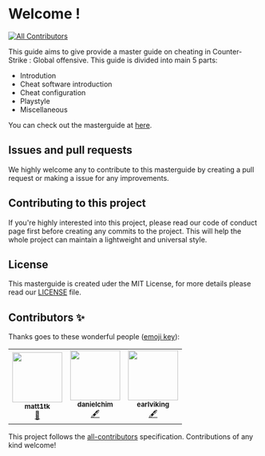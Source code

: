# Welcome !
<!-- ALL-CONTRIBUTORS-BADGE:START - Do not remove or modify this section -->
[![All Contributors](https://img.shields.io/badge/all_contributors-3-orange.svg?style=flat-square)](#contributors-)
<!-- ALL-CONTRIBUTORS-BADGE:END -->

This guide aims to give provide a master guide on cheating in Counter-Strike : Global offensive. This guide is divided into main 5 parts:

* Introdution
* Cheat software introduction
* Cheat configuration
* Playstyle
* Miscellaneous

You can check out the masterguide at [here](https://matt12945.gitbook.io/csgo-subreddit/).

## Issues and pull requests

We highly welcome any to contribute to this masterguide by creating a pull request or making a issue for any improvements.

## Contributing to this project

If you're highly interested into this project, please read our code of conduct page first before creating any commits to the project. This will help the whole project can maintain a lightweight and universal style. 

## License

This masterguide is created uder the MIT License, for more details please read our [LICENSE](https://github.com/csgohacks/master-guide/blob/master/LICENSE) file.


## Contributors ✨

Thanks goes to these wonderful people ([emoji key](https://allcontributors.org/docs/en/emoji-key)):

<!-- ALL-CONTRIBUTORS-LIST:START - Do not remove or modify this section -->
<!-- prettier-ignore-start -->
<!-- markdownlint-disable -->
<table>
  <tr>
    <td align="center"><a href="https://github.com/matt1tk"><img src="https://avatars0.githubusercontent.com/u/54869024?v=4" width="100px;" alt=""/><br /><sub><b>matt1tk</b></sub></a><br /><a href="#projectManagement-matt1tk" title="Project Management">📆</a></td>
    <td align="center"><a href="https://github.com/danielchim"><img src="https://avatars1.githubusercontent.com/u/12156547?v=4" width="100px;" alt=""/><br /><sub><b>danielchim</b></sub></a><br /><a href="#content-danielchim" title="Content">🖋</a></td>
    <td align="center"><a href="https://github.com/earlviking"><img src="https://avatars2.githubusercontent.com/u/61621750?v=4" width="100px;" alt=""/><br /><sub><b>earlviking</b></sub></a><br /><a href="#content-earlviking" title="Content">🖋</a></td>
  </tr>
</table>

<!-- markdownlint-enable -->
<!-- prettier-ignore-end -->
<!-- ALL-CONTRIBUTORS-LIST:END -->

This project follows the [all-contributors](https://github.com/all-contributors/all-contributors) specification. Contributions of any kind welcome!